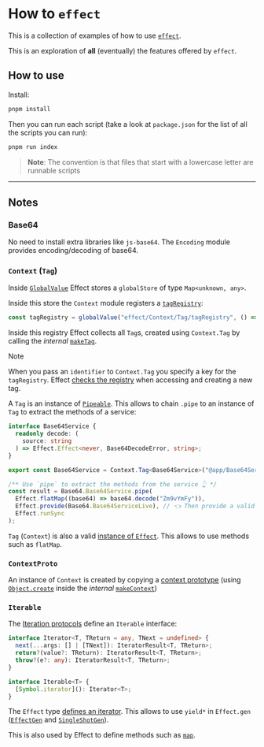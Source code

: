 # How to `effect`
This is a collection of examples of how to use [`effect`](https://github.com/Effect-TS/effect).

This is an exploration of **all** (eventually) the features offered by `effect`.

## How to use
Install:

```bash
pnpm install
```

Then you can run each script (take a look at `package.json` for the list of all the scripts you can run):

```bash
pnpm run index
```

> **Note**: The convention is that files that start with a lowercase letter are runnable scripts

***

## Notes

### Base64
No need to install extra libraries like `js-base64`. The `Encoding` module provides encoding/decoding of base64.

### `Context` (`Tag`)
Inside [`GlobalValue`](https://github.com/Effect-TS/effect/blob/main/packages/effect/src/GlobalValue.ts#L17) Effect stores a `globalStore` of type `Map<unknown, any>`.

Inside this store the `Context` module registers a [`tagRegistry`](https://github.com/Effect-TS/effect/blob/14e4393ebe3ba2635c73297bf7cd6750c883e669/packages/effect/src/internal/context.ts#L59):

```ts
const tagRegistry = globalValue("effect/Context/Tag/tagRegistry", () => new Map<any, C.Tag<any, any>>())
```

Inside this registry Effect collects all `Tag`s, created using `Context.Tag` by calling the *internal* [`makeTag`](https://github.com/Effect-TS/effect/blob/14e4393ebe3ba2635c73297bf7cd6750c883e669/packages/effect/src/internal/context.ts#L62).

> [!Note]
> When you pass an `identifier` to `Context.Tag` you specify a key for the `tagRegistry`. Effect [checks the registry](https://github.com/Effect-TS/effect/blob/14e4393ebe3ba2635c73297bf7cd6750c883e669/packages/effect/src/internal/context.ts#L63-L65) when accessing and creating a new tag.

A `Tag` is an instance of [`Pipeable`](https://github.com/Effect-TS/effect/blob/main/packages/effect/src/Pipeable.ts#L9). This allows to chain `.pipe` to an instance of `Tag` to extract the methods of a service:

```ts
interface Base64Service {
  readonly decode: (
    source: string
  ) => Effect.Effect<never, Base64DecodeError, string>;
}

export const Base64Service = Context.Tag<Base64Service>("@app/Base64Service");

/** Use `pipe` to extract the methods from the service 👆 */
const result = Base64.Base64Service.pipe(
  Effect.flatMap((base64) => base64.decode("Zm9vYmFy")),
  Effect.provide(Base64.Base64ServiceLive), // 👈 Then provide a valid instance
  Effect.runSync
);
```

`Tag` (`Context`) is also a valid [instance of `Effect`](https://github.com/Effect-TS/effect/blob/14e4393ebe3ba2635c73297bf7cd6750c883e669/packages/effect/src/Effect.ts#L150-L157). This allows to use methods such as `flatMap`.

### `ContextProto`
An instance of `Context` is created by copying a [context prototype](https://github.com/Effect-TS/effect/blob/14e4393ebe3ba2635c73297bf7cd6750c883e669/packages/effect/src/internal/context.ts#L87-L122) (using [`Object.create`](https://developer.mozilla.org/en-US/docs/Web/JavaScript/Reference/Global_Objects/Object/create) inside the *internal* [`makeContext`](https://github.com/Effect-TS/effect/blob/14e4393ebe3ba2635c73297bf7cd6750c883e669/packages/effect/src/internal/context.ts#L125-L129))

### `Iterable`
The [Iteration protocols](https://developer.mozilla.org/en-US/docs/Web/JavaScript/Reference/Iteration_protocols) define an `Iterable` interface:

```ts
interface Iterator<T, TReturn = any, TNext = undefined> {
  next(...args: [] | [TNext]): IteratorResult<T, TReturn>;
  return?(value?: TReturn): IteratorResult<T, TReturn>;
  throw?(e?: any): IteratorResult<T, TReturn>;
}

interface Iterable<T> {
  [Symbol.iterator](): Iterator<T>;
}
```

The `Effect` type [defines an iterator](https://github.com/Effect-TS/effect/blob/14e4393ebe3ba2635c73297bf7cd6750c883e669/packages/effect/src/Effect.ts#L1123). This allows to use `yield*` in `Effect.gen` ([`EffectGen`](https://github.com/Effect-TS/effect/blob/14e4393ebe3ba2635c73297bf7cd6750c883e669/packages/effect/src/internal/core-effect.ts#L778-L784) and [`SingleShotGen`](https://github.com/Effect-TS/effect/blob/14e4393ebe3ba2635c73297bf7cd6750c883e669/packages/effect/src/Utils.ts#L102-L146)).

This is also used by Effect to define methods such as [`map`](https://github.com/Effect-TS/effect/blob/14e4393ebe3ba2635c73297bf7cd6750c883e669/packages/effect/src/internal/Iterable.ts#L43-L54).

